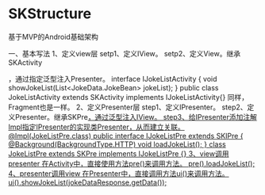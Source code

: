 # SKStructure
基于MVP的Android基础架构

一、基本写法
  1、定义view层
    setp1、定义IView。
    setp2、定义View。继承SKActivity<P extends SKIPre>，通过指定泛型注入Presenter。
    interface IJokeListActivity {
      void showJokeList(List<JokeData.JokeBean> jokeList);
    }
    public class JokeListActivity extends SKActivity<IJokeListPre> implements IJokeListActivity{}
    同样，Fragment也是一样。
  2、定义Presenter层
    step1、定义IPresenter。
    step2、定义Presenter。继承SKPre<U>，通过泛型注入IView。
    step3、给IPresenter添加注解Impl指定IPresenter的实现类Presenter，从而建立关联。
    @Impl(JokeListPre.class)
    public interface IJokeListPre extends SKIPre {
        @Background(BackgroundType.HTTP)
        void loadJokeList();
    }
    class JokeListPre extends SKPre<IJokeListActivity> implements IJokeListPre {}
  3、view调用presenter
    在Activity中，直接使用方法pre()来调用方法。
    pre().loadJokeList();
  4、presenter调用view
    在Presenter中，直接调用方法ui()来调用方法。
    ui().showJokeList(jokeDataResponse.getData());
